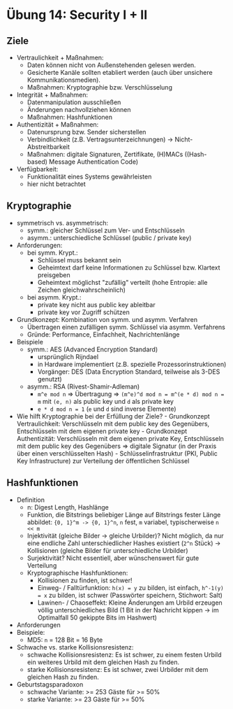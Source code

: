 # Übung 14: Security I + II

## Ziele
- Vertraulichkeit + Maßnahmen:
   - Daten können nicht von Außenstehenden gelesen werden.
   - Gesicherte Kanäle sollten etabliert werden (auch über unsichere Kommunikationsmedien).
   - Maßnahmen: Kryptographie bzw. Verschlüsselung
- Integrität + Maßnahmen:
   - Datenmanipulation ausschließen
   - Änderungen nachvollziehen können
   - Maßnahmen: Hashfunktionen
- Authentizität + Maßnahmen:
   - Datenursprung bzw. Sender sicherstellen
   - Verbindlichkeit (z.B. Vertragsunterzeichnungen) -> Nicht-Abstreitbarkeit
   - Maßnahmen: digitale Signaturen, Zertifikate, (H)MACs ((Hash-based) Message Authentication Code)
- Verfügbarkeit:
   - Funktionalität eines Systems gewährleisten
   - hier nicht betrachtet

## Kryptographie
- symmetrisch vs. asymmetrisch:
   - symm.: gleicher Schlüssel zum Ver- und Entschlüsseln
   - asymm.: unterschiedliche Schlüssel (public / private key)
- Anforderungen:
   - bei symm. Krypt.:
      - Schlüssel muss bekannt sein
      - Geheimtext darf keine Informationen zu Schlüssel bzw. Klartext preisgeben
      - Geheimtext möglichst "zufällig" verteilt (hohe Entropie: alle Zeichen gleichwahrscheinlich)
   - bei asymm. Krypt.:
      - private key nicht aus public key ableitbar
      - private key vor Zugriff schützen
- Grundkonzept: Kombination von symm. und asymm. Verfahren
   - Übertragen einen zufälligen symm. Schlüssel via asymm. Verfahrens
   - Gründe: Performance, Einfachheit, Nachrichtenlänge
- Beispiele
   - symm.: AES (Advanced Encryption Standard)
      - ursprünglich Rijndael
      - in Hardware implementiert (z.B. spezielle Prozessorinstruktionen)
      - Vorgänger: DES (Data Encryption Standard, teilweise als 3-DES genutzt)
   - asymm.: RSA (Rivest-Shamir-Adleman)
      - `m^e mod n` => Übertragung => `(m^e)^d mod n = m^(e * d) mod n = m` mit `(e, n)` als public key und `d` als private key
      - `e * d mod n = 1` (`e` und `d` sind inverse Elemente)
- Wie hilft Kryptographie bei der Erfüllung der Ziele?
      - Grundkonzept Vertraulichkeit: Verschlüsseln mit dem public key des Gegenübers, Entschlüsseln mit dem eigenen private key
      - Grundkonzept Authentizität: Verschlüsseln mit dem eigenen private Key, Entschlüsseln mit dem public key des Gegenübers => digitale Signatur (in der Praxis über einen verschlüsselten Hash)
      - Schlüsselinfrastruktur (PKI, Public Key Infrastructure) zur Verteilung der öffentlichen Schlüssel

## Hashfunktionen
- Definition
   - n: Digest Length, Hashlänge
   - Funktion, die Bitstrings beliebiger Länge auf Bitstrings fester Länge abbildet: `{0, 1}^m -> {0, 1}^n`, `n` fest, `m` variabel, typischerweise `n << m`
   - Injektivität (gleiche Bilder -> gleiche Urbilder)? Nicht möglich, da nur eine endliche Zahl unterschiedlicher Hashes existiert (`2^n` Stück) -> Kollisionen (gleiche Bilder für unterschiedliche Urbilder)
   - Surjektivität? Nicht essentiell, aber wünschenswert für gute Verteilung
   - Kryptographische Hashfunktionen:
      - Kollisionen zu finden, ist schwer!
      - Einweg- / Falltürfunktion: `h(x) = y` zu bilden, ist einfach, `h^-1(y) = x` zu bilden, ist schwer (Passwörter speichern, Stichwort: Salt)
      - Lawinen- / Chaoseffekt: Kleine Änderungen am Urbild erzeugen völlig unterschiedliches Bild (1 Bit in der Nachricht kippen -> im Optimalfall 50 gekippte Bits im Hashwert)
- Anforderungen
- Beispiele:
   - MD5: `n` = 128 Bit = 16 Byte
- Schwache vs. starke Kollisionsresistenz:
   - schwache Kollisionsresistenz: Es ist schwer, zu einem festen Urbild ein weiteres Urbild mit dem gleichen Hash zu finden.
   - starke Kollisionsresistenz: Es ist schwer, zwei Urbilder mit dem gleichen Hash zu finden.
- Geburtstagsparadoxon
   - schwache Variante: >= 253 Gäste für >= 50%
   - starke Variante: >= 23 Gäste für >= 50%
